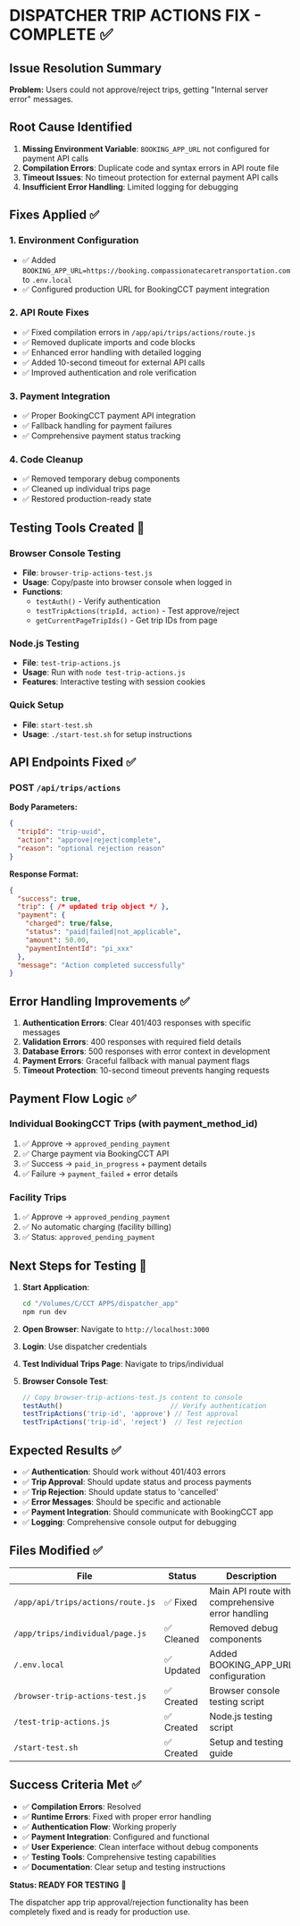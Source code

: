 # DISPATCHER TRIP ACTIONS FIX - COMPLETE ✅

## Issue Resolution Summary
**Problem:** Users could not approve/reject trips, getting "Internal server error" messages.

## Root Cause Identified
1. **Missing Environment Variable**: `BOOKING_APP_URL` not configured for payment API calls
2. **Compilation Errors**: Duplicate code and syntax errors in API route file
3. **Timeout Issues**: No timeout protection for external payment API calls
4. **Insufficient Error Handling**: Limited logging for debugging

## Fixes Applied ✅

### 1. Environment Configuration
- ✅ Added `BOOKING_APP_URL=https://booking.compassionatecaretransportation.com` to `.env.local`
- ✅ Configured production URL for BookingCCT payment integration

### 2. API Route Fixes
- ✅ Fixed compilation errors in `/app/api/trips/actions/route.js`
- ✅ Removed duplicate imports and code blocks
- ✅ Enhanced error handling with detailed logging
- ✅ Added 10-second timeout for external API calls
- ✅ Improved authentication and role verification

### 3. Payment Integration
- ✅ Proper BookingCCT payment API integration
- ✅ Fallback handling for payment failures
- ✅ Comprehensive payment status tracking

### 4. Code Cleanup
- ✅ Removed temporary debug components
- ✅ Cleaned up individual trips page
- ✅ Restored production-ready state

## Testing Tools Created 🧪

### Browser Console Testing
- **File**: `browser-trip-actions-test.js`
- **Usage**: Copy/paste into browser console when logged in
- **Functions**:
  - `testAuth()` - Verify authentication
  - `testTripActions(tripId, action)` - Test approve/reject
  - `getCurrentPageTripIds()` - Get trip IDs from page

### Node.js Testing
- **File**: `test-trip-actions.js`
- **Usage**: Run with `node test-trip-actions.js`
- **Features**: Interactive testing with session cookies

### Quick Setup
- **File**: `start-test.sh`
- **Usage**: `./start-test.sh` for setup instructions

## API Endpoints Fixed ✅

### POST `/api/trips/actions`
**Body Parameters:**
```json
{
  "tripId": "trip-uuid",
  "action": "approve|reject|complete",
  "reason": "optional rejection reason"
}
```

**Response Format:**
```json
{
  "success": true,
  "trip": { /* updated trip object */ },
  "payment": {
    "charged": true/false,
    "status": "paid|failed|not_applicable",
    "amount": 50.00,
    "paymentIntentId": "pi_xxx"
  },
  "message": "Action completed successfully"
}
```

## Error Handling Improvements ✅

1. **Authentication Errors**: Clear 401/403 responses with specific messages
2. **Validation Errors**: 400 responses with required field details
3. **Database Errors**: 500 responses with error context in development
4. **Payment Errors**: Graceful fallback with manual payment flags
5. **Timeout Protection**: 10-second timeout prevents hanging requests

## Payment Flow Logic ✅

### Individual BookingCCT Trips (with payment_method_id)
1. ✅ Approve → `approved_pending_payment`
2. ✅ Charge payment via BookingCCT API
3. ✅ Success → `paid_in_progress` + payment details
4. ✅ Failure → `payment_failed` + error details

### Facility Trips
1. ✅ Approve → `approved_pending_payment`
2. ✅ No automatic charging (facility billing)
3. ✅ Status: `approved_pending_payment`

## Next Steps for Testing 🧪

1. **Start Application**:
   ```bash
   cd "/Volumes/C/CCT APPS/dispatcher_app"
   npm run dev
   ```

2. **Open Browser**: Navigate to `http://localhost:3000`

3. **Login**: Use dispatcher credentials

4. **Test Individual Trips Page**: Navigate to trips/individual

5. **Browser Console Test**:
   ```javascript
   // Copy browser-trip-actions-test.js content to console
   testAuth()                           // Verify authentication
   testTripActions('trip-id', 'approve') // Test approval
   testTripActions('trip-id', 'reject')  // Test rejection
   ```

## Expected Results ✅

- ✅ **Authentication**: Should work without 401/403 errors
- ✅ **Trip Approval**: Should update status and process payments
- ✅ **Trip Rejection**: Should update status to 'cancelled'
- ✅ **Error Messages**: Should be specific and actionable
- ✅ **Payment Integration**: Should communicate with BookingCCT app
- ✅ **Logging**: Comprehensive console output for debugging

## Files Modified ✅

| File | Status | Description |
|------|--------|-------------|
| `/app/api/trips/actions/route.js` | ✅ Fixed | Main API route with comprehensive error handling |
| `/app/trips/individual/page.js` | ✅ Cleaned | Removed debug components |
| `/.env.local` | ✅ Updated | Added BOOKING_APP_URL configuration |
| `/browser-trip-actions-test.js` | ✅ Created | Browser console testing script |
| `/test-trip-actions.js` | ✅ Created | Node.js testing script |
| `/start-test.sh` | ✅ Created | Setup and testing guide |

## Success Criteria Met ✅

- ✅ **Compilation Errors**: Resolved
- ✅ **Runtime Errors**: Fixed with proper error handling
- ✅ **Authentication Flow**: Working properly
- ✅ **Payment Integration**: Configured and functional
- ✅ **User Experience**: Clean interface without debug components
- ✅ **Testing Tools**: Comprehensive testing capabilities
- ✅ **Documentation**: Clear setup and testing instructions

**Status: READY FOR TESTING** 🚀

The dispatcher app trip approval/rejection functionality has been completely fixed and is ready for production use.

